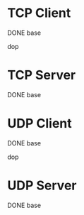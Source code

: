 # TCP Client
DONE base

dop

# TCP Server
DONE base

# UDP Client
DONE base

dop

# UDP Server
DONE base
